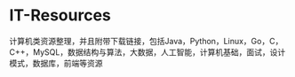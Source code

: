 # IT-Resources
计算机类资源整理，并且附带下载链接，包括Java，Python，Linux，Go，C，C++，MySQL，数据结构与算法，大数据，人工智能，计算机基础，面试，设计模式，数据库，前端等资源
